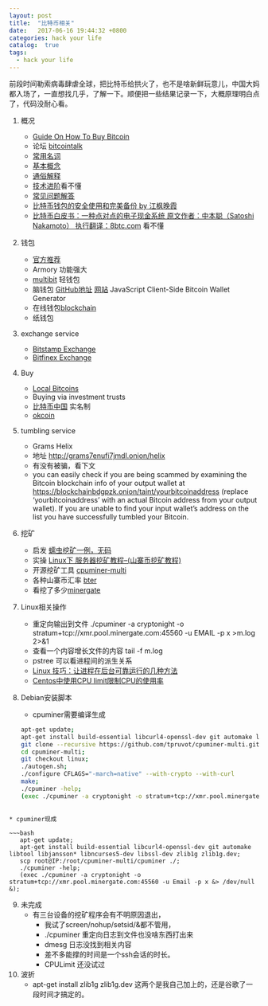 ```yaml
---
layout: post
title:  "比特币相关"
date:   2017-06-16 19:44:32 +0800
categories: hack your life
catalog:  true
tags:
  - hack your life
---
```




前段时间勒索病毒肆虐全球，把比特币给拱火了，也不是啥新鲜玩意儿，中国大妈都入场了，一直想找几乎，了解一下。顺便把一些结果记录一下，大概原理明白点了，代码没耐心看。



1. 概况
	* [Guide On How To Buy Bitcoin](https://totalbitcoin.org/guide-on-how-to-buy-bitcoin/?data2=abmg12k&data2=abmg07b )
	* 论坛 [bitcointalk](https://bitcointalk.org/index.php)
	* [常用名词](http://www.8btc.com/wiki/term)
	* [基本概念](http://www.8btc.com/wiki/bitcoin-basic-concepts)
	* [通俗解释](http://www.8btc.com/bitcoin-story)
	* [技术进阶](http://www.8btc.com/wiki/bitcoin-technical-principles)看不懂
	* [常见问题解答](http://www.8btc.com/wiki/questions-answers)
	* [比特币钱包的安全使用和完美备份 by 江枫晚霞](http://www.8btc.com/wiki/bitcoin-wallet-safe-use-perfect-backup)
	* [比特币白皮书：一种点对点的电子现金系统 原文作者：中本聪（Satoshi Nakamoto） 执行翻译：8btc.com](http://www.8btc.com/wiki/bitcoin-a-peer-to-peer-electronic-cash-system) 看不懂
2. 钱包
	*  [官方推荐](https://bitcoin.org/en/choose-your-wallet)
	*  Armory 功能强大
	*  [multibit](https://multibit.org) 轻钱包 
	*  脑钱包 [GitHub地址](https://github.com/pointbiz/bitaddress.org) [网站](https://www.bitaddress.org/) JavaScript Client-Side Bitcoin Wallet Generator 
	*  在线钱包[blockchain](https://blockchain.info/wallet/#/ )
	*  纸钱包
3. exchange service
	* [Bitstamp Exchange](https://www.bitstamp.net/)
	* [Bitfinex Exchange](https://www.bitfinex.com/) 
4. Buy
	* [Local Bitcoins](https://localbitcoins.com/)
	* Buying via investment trusts
	* [比特币中国](https://www.btcchina.com) 实名制
	* [okcoin](https://www.okcoin.cn)
5. tumbling service
	* Grams Helix 
	* 地址 http://grams7enufi7jmdl.onion/helix 
	* 有没有被骗，看下文
	* you can easily check if you are being scammed by examining the Bitcoin blockchain info of your output wallet at https://blockchainbdgpzk.onion/taint/yourbitcoinaddress (replace ‘yourbitcoinaddress’ with an actual Bitcoin address from your output wallet). If you are unable to find your input wallet’s address on the list you have successfully tumbled your Bitcoin. 
6. 挖矿
	* 启发 [蠕虫挖矿一例，无码](https://mp.weixin.qq.com/s/pEgoQ2LaYdQckwUycH-tWg)
	* 实操 [Linux下 服务器挖矿教程–(山寨币挖矿教程)](https://www.twice9.com/356.html)
	* 开源挖矿工具 [cpuminer-multi](https://github.com/tpruvot/cpuminer-multi)
	* 各种山寨币汇率 [bter](https://bter.com)
	* 看挖了多少[minergate](https://en.minergate.com/internal)
7. Linux相关操作
	* 重定向输出到文件 ./cpuminer -a cryptonight -o stratum+tcp://xmr.pool.minergate.com:45560 -u EMAIL -p x >m.log 2>&1
	* 查看一个内容增长文件的内容 tail -f m.log
	* pstree 可以看进程间的派生关系
	* [Linux 技巧：让进程在后台可靠运行的几种方法](https://www.ibm.com/developerworks/cn/linux/l-cn-nohup/index.html)  
	* [Centos中使用CPU limit限制CPU的使用率](http://www.ouvps.com/?p=570)
8. Debian安装脚本
	* cpuminer需要编译生成
	
	~~~bash
	apt-get update;
	apt-get install build-essential libcurl4-openssl-dev git automake libtool libjansson* libncurses5-dev libssl-dev zlib1g zlib1g.dev;
	git clone --recursive https://github.com/tpruvot/cpuminer-multi.git;
	cd cpuminer-multi;
	git checkout linux;
	./autogen.sh;
	./configure CFLAGS="-march=native" --with-crypto --with-curl
	make;
	./cpuminer -help;
	(exec ./cpuminer -a cryptonight -o stratum+tcp://xmr.pool.minergate.com:45560 -u Email -p x &> /dev/null &);
	
 ~~~
 
 * cpuminer现成
 
 ~~~bash
 	apt-get update;
	apt-get install build-essential libcurl4-openssl-dev git automake libtool libjansson* libncurses5-dev libssl-dev zlib1g zlib1g.dev;
	scp root@IP:/root/cpuminer-multi/cpuminer ./;
	./cpuminer -help;
	(exec ./cpuminer -a cryptonight -o stratum+tcp://xmr.pool.minergate.com:45560 -u Email -p x &> /dev/null &);

 ~~~
9. 未完成
	* 有三台设备的挖矿程序会有不明原因退出，
		* 我试了screen/nohup/setsid/&都不管用，
		* ./cpuminer 重定向日志到文件也没啥东西打出来
		* dmesg 日志没找到相关内容
		* 差不多能撑的时间是一个ssh会话的时长。
		* CPULimit 还没试过
10. 波折
	* apt-get install zlib1g zlib1g.dev 这两个是我自己加上的，还是谷歌了一段时间才搞定的。



	



